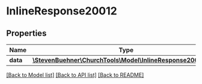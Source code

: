 # InlineResponse20012

## Properties
Name | Type | Description | Notes
------------ | ------------- | ------------- | -------------
**data** | [**\StevenBuehner\ChurchTools\Model\InlineResponse20011Data**](InlineResponse20011Data.md) |  | [optional] 

[[Back to Model list]](../../README.md#documentation-for-models) [[Back to API list]](../../README.md#documentation-for-api-endpoints) [[Back to README]](../../README.md)


